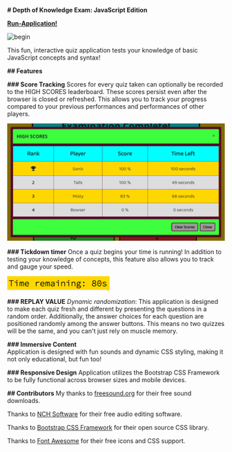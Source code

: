 
**# Depth of Knowledge Exam: JavaScript Edition**

**[Run-Application!](https://jmantis0.github.io/depth-of-knowledge-javascript-edition/)**

![begin](assets/images/gameplay.gif)

This fun, interactive quiz application tests your knowledge of basic JavaScript concepts and syntax!

**## Features** 

**### Score Tracking**
Scores for every quiz taken can optionally be recorded to the HIGH SCORES leaderboard.  These scores persist even after the browser is closed or refreshed.  This allows you to track your progress compared to your previous performances and performances of other players.

![Score-Tracking](assets/images/high-scores.PNG)

**### Tickdown timer**  Once a quiz begins your time is running!  In addition to testing your knowledge of concepts, this feature also allows you to track and gauge your speed.

![timer](assets/images/timer.PNG)

**### REPLAY VALUE** 
*Dynamic randomization*:  This application is designed to make each quiz fresh and different by presenting the questions in a random order.   Additionally, the answer choices for each question are positioned randomly among the answer buttons.  This means no two quizzes will be the same, and you can't just rely on muscle memory.

**### Immersive Content**  
Application is designed with fun sounds and dynamic CSS styling, making it not only educational, but fun too!

**### Responsive Design** 
 Application utilizes the Bootstrap CSS Framework to be fully functional across browser sizes and mobile devices.

**## Contributors**
My thanks to [freesound.org](https://freesound.org/) for their free sound downloads.

Thanks to [NCH Software](https://www.nch.com.au/wavepad/index.html?kw=free%20audio%20editor&gclid=CjwKCAjwv4_1BRAhEiwAtMDLssCOnw4cMOqnj9KlL7BQam6e8zr_m4ZUXx3Wel4fqAtpEvZ37K-6PBoCrLkQAvD_BwE) for their free audio editing software.

Thanks to [Bootstrap CSS Framework](https://getbootstrap.com/) for their open source CSS library.

Thanks to [Font Awesome](https://fontawesome.com/) for their free icons and CSS support.


